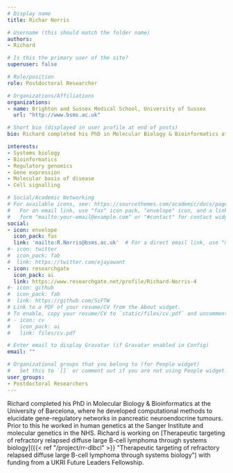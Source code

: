 ```yaml
---
# Display name
title: Richar Norris

# Username (this should match the folder name)
authors:
- Richard

# Is this the primary user of the site?
superuser: false

# Role/position
role: Postdoctoral Researcher

# Organizations/Affiliations
organizations:
- name: Brighton and Sussex Medical School, University of Sussex
  url: "http://www.bsms.ac.uk"

# Short bio (displayed in user profile at end of posts)
bio: Richard completed his PhD in Molecular Biology & Bioinformatics at the University of Barcelona, where he developed computational methods to elucidate gene-regulatory networks in pancreatic neuroendocrine tumours. Prior to this he worked in human genetics at the Sanger Institute and molecular genetics in the NHS. Richard is working on [Therapeutic targeting of refractory relapsed diffuse large B-cell lymphoma through systems biology]({{< ref "/project/rr-dlbcl" >}} "Therapeutic targeting of refractory relapsed diffuse large B-cell lymphoma through systems biology") with funding from a UKRI Future Leaders Fellowship.

interests:
- Systems biology
- Bioinformatics
- Regulatory genomics
- Gene expression
- Molecular basis of disease
- Cell signalling

# Social/Academic Networking
# For available icons, see: https://sourcethemes.com/academic/docs/page-builder/#icons
#   For an email link, use "fas" icon pack, "envelope" icon, and a link in the
#   form "mailto:your-email@example.com" or "#contact" for contact widget.
social:
- icon: envelope
  icon_pack: fas
  link: 'mailto:R.Norris@bsms.ac.uk'  # For a direct email link, use "mailto:".
#- icon: twitter
#  icon_pack: fab
#  link: https://twitter.com/ejayawant
- icon: researchgate
  icon_pack: ai
  link: https://www.researchgate.net/profile/Richard-Norris-4
#- icon: github
#  icon_pack: fab
#  link: https://github.com/SiFTW
# Link to a PDF of your resume/CV from the About widget.
# To enable, copy your resume/CV to `static/files/cv.pdf` and uncomment the lines below.
# - icon: cv
#   icon_pack: ai
#   link: files/cv.pdf

# Enter email to display Gravatar (if Gravatar enabled in Config)
email: ""

# Organizational groups that you belong to (for People widget)
#   Set this to `[]` or comment out if you are not using People widget.
user_groups:
- Postdoctoral Researchers
---
```

 
Richard completed his PhD in Molecular Biology & Bioinformatics at the University of Barcelona, where he developed computational methods to elucidate gene-regulatory networks in pancreatic neuroendocrine tumours. Prior to this he worked in human genetics at the Sanger Institute and molecular genetics in the NHS. Richard is working on [Therapeutic targeting of refractory relapsed diffuse large B-cell lymphoma through systems biology]({{< ref "/project/rr-dlbcl" >}} "Therapeutic targeting of refractory relapsed diffuse large B-cell lymphoma through systems biology") with funding from a UKRI Future Leaders Fellowship.
